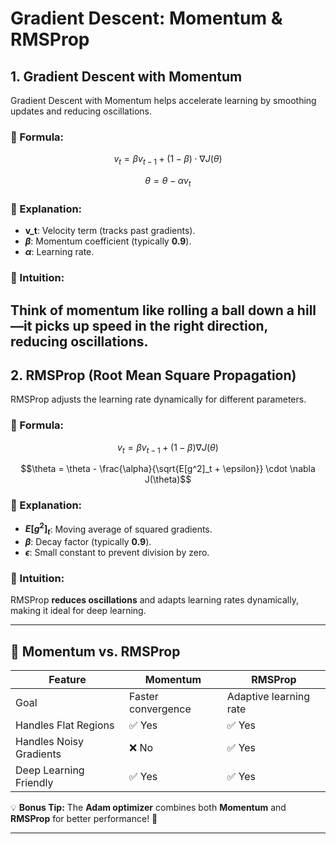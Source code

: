 # Gradient Descent: Momentum & RMSProp

## 1. Gradient Descent with Momentum  
Gradient Descent with Momentum helps accelerate learning by smoothing updates and reducing oscillations.

### 🔹 Formula:
$$v_t = \beta v_{t-1} + (1 - \beta) \cdot \nabla J(\theta)$$

$$\theta = \theta - \alpha v_t$$

### 🔹 Explanation:
- **v_t**: Velocity term (tracks past gradients).  
- **$\beta$**: Momentum coefficient (typically **0.9**).  
- **$\alpha$**: Learning rate.  

### 🔹 Intuition:
Think of **momentum** like rolling a ball down a hill—it picks up speed in the right direction, reducing oscillations.
---

## 2. RMSProp (Root Mean Square Propagation)  
RMSProp adjusts the learning rate dynamically for different parameters.

### 🔹 Formula:
$$ v_t = \beta v_{t-1} + (1 - \beta) \nabla J(\theta) $$

$$\theta = \theta - \frac{\alpha}{\sqrt{E[g^2]_t + \epsilon}} \cdot \nabla J(\theta)$$

### 🔹 Explanation:
- **$E[g^2]_t$**: Moving average of squared gradients.  
- **$\beta$**: Decay factor (typically **0.9**).  
- **$\epsilon$**: Small constant to prevent division by zero.  

### 🔹 Intuition:
RMSProp **reduces oscillations** and adapts learning rates dynamically, making it ideal for deep learning.

---

## 🚀 Momentum vs. RMSProp
| Feature        | Momentum | RMSProp |
|---------------|---------|---------|
| Goal         | Faster convergence | Adaptive learning rate |
| Handles Flat Regions | ✅ Yes | ✅ Yes |
| Handles Noisy Gradients | ❌ No | ✅ Yes |
| Deep Learning Friendly | ✅ Yes | ✅ Yes |

💡 **Bonus Tip:** The **Adam optimizer** combines both **Momentum** and **RMSProp** for better performance! 🚀

---

